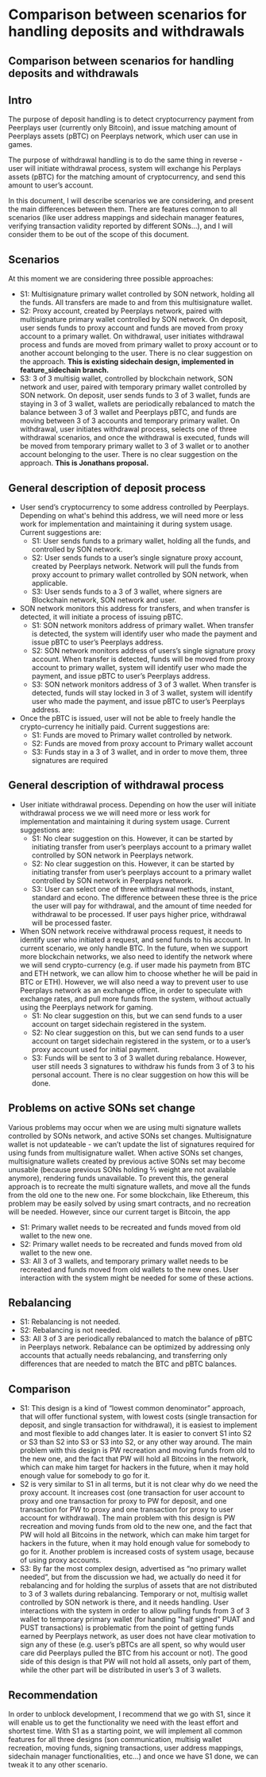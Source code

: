 # Comparison between scenarios for handling deposits and withdrawals

## Comparison between scenarios for handling deposits and withdrawals

## Intro

The purpose of deposit handling is to detect cryptocurrency payment from Peerplays user \(currently only Bitcoin\), and issue matching amount of Peerplays assets \(pBTC\) on Peerplays network, which user can use in games.

The purpose of withdrawal handling is to do the same thing in reverse - user will initiate withdrawal process, system will exchange his Perplays assets \(pBTC\) for the matching amount of cryptocurrency, and send this amount to user’s account.

In this document, I will describe scenarios we are considering, and present the main differences between them. There are features common to all scenarios \(like user address mappings and sidechain manager features, verifying transaction validity reported by different SONs...\), and I will consider them to be out of the scope of this document.

## Scenarios

At this moment we are considering three possible approaches:

* S1: Multisignature primary wallet controlled by SON network, holding all the funds. All transfers are made to and from this multisignature wallet.
* S2: Proxy account, created by Peerplays network, paired with multisignature primary wallet controlled by SON network. On deposit, user sends funds to proxy account and funds are moved from proxy account to a primary wallet. On withdrawal, user initiates withdrawal process and funds are moved from primary wallet to proxy account or to another account belonging to the user. There is no clear suggestion on the approach. **This is existing sidechain design, implemented in feature\_sidechain branch.**
* S3: 3 of 3 multisig wallet, controlled by blockchain network, SON network and user, paired with temporary primary wallet controlled by SON network. On deposit, user sends funds to 3 of 3 wallet, funds are staying in 3 of 3 wallet, wallets are periodically rebalanced to match the balance between 3 of 3 wallet and Peerplays pBTC, and funds are moving between 3 of 3 accounts and temporary primary wallet. On withdrawal, user initiates withdrawal process, selects one of three withdrawal scenarios, and once the withdrawal is executed, funds will be moved from temporary primary wallet to 3 of 3 wallet or to another account belonging to the user. There is no clear suggestion on the approach. **This is Jonathans proposal.**

## General description of deposit process

* User send’s cryptocurrency to some address controlled by Peerplays. Depending on what's behind this address, we will need more or less work for implementation and maintaining it during system usage. Current suggestions are:
  * S1: User sends funds to a primary wallet, holding all the funds, and controlled by SON network.
  * S2:  User sends funds to a user’s single signature proxy account, created by Peerplays network. Network will pull the funds from proxy account to primary wallet controlled by SON network, when applicable.
  * S3:  User sends funds to a 3 of 3 wallet, where signers are Blockchain network, SON network and user.
* SON network monitors this address for transfers, and when transfer is detected, it will initiate a process of issuing pBTC.
  * S1: SON network monitors address of primary wallet. When transfer is detected, the system will identify user who made the payment and issue pBTC to user’s Peerplays address.
  * S2: SON network monitors address of users’s single signature proxy account. When transfer is detected, funds will be moved from proxy account to primary wallet, system will identify user who made the payment, and issue pBTC to user’s Peerplays address.
  * S3:  SON network monitors address of 3 of 3 wallet. When transfer is detected, funds will stay locked in 3 of 3 wallet, system will identify user who made the payment, and issue pBTC to user’s Peerplays address.
* Once the pBTC is issued, user will not be able to freely handle the crypto-currency he initially paid. Current suggestions are:
  * S1: Funds are moved to Primary wallet controlled by network.
  * S2: Funds are moved from proxy account to Primary wallet account
  * S3: Funds stay in a 3 of 3 wallet, and in order to move them, three signatures are required

## General description of withdrawal process

* User initiate withdrawal process. Depending on how the user will initiate withdrawal process we we will need more or less work for implementation and maintaining it during system usage. Current suggestions are:
  * S1: No clear suggestion on this. However, it can be started by initiating transfer from user’s peerplays account to a primary wallet controlled by SON network in Peerplays network.
  * S2: No clear suggestion on this. However, it can be started by initiating transfer from user’s peerplays account to a primary wallet controlled by SON network in Peerplays network.
  * S3: User can select one of three withdrawal methods, instant, standard and econo. The difference between these three is the price the user will pay for withdrawal, and the amount of time needed for withdrawal to be processed. If user pays higher price, withdrawal will be processed faster.
* When SON network receive withdrawal process request, it needs to identify user who initiated a request, and send funds to his account. In current scenario, we only handle BTC. In the future, when we support more blockchain networks, we also need to identify the network where we will send crypto-currency \(e.g. if user made his paymetn from BTC and ETH network, we can allow him to choose whether he will be paid in BTC or ETH\). However, we will also need a way to prevent user to use Peerplays network as an exchange office, in order to speculate with exchange rates, and pull more funds from the system, without actually using the Peerplays network for gaming. 
  * S1: No clear suggestion on this, but we can send funds to a user account on target sidechain registered in the system.
  * S2: No clear suggestion on this, but we can send funds to a user account on target sidechain registered in the system, or to a user’s proxy account used for initial payment.
  * S3: Funds will be sent to 3 of 3 wallet during rebalance. However, user still needs 3 signatures to withdraw his funds from 3 of 3 to his personal account. There is no clear suggestion on how this will be done.

## Problems on active SONs set change

Various problems may occur when we are using multi signature wallets controlled by SONs network, and active SONs set changes. Multisignature wallet is not updateable - we can’t update the list of signatures required for using funds from multisignature wallet. When active SONs set changes, multisignature wallets created by previous active SONs set may become    unusable \(because previous SONs holding ⅔ weight are not available anymore\), rendering funds unavailable. To prevent this, the general approach is to recreate the multi signature wallets, and move all the funds from the old one to the new one. For some blockchain, like Ethereum, this problem may be easily solved by using smart contracts, and no recreation will be needed. However, since our current target is Bitcoin, the app

* S1: Primary wallet needs to be recreated and funds moved from old wallet to the new one.
* S2: Primary wallet needs to be recreated and funds moved from old wallet to the new one.
* S3: All 3 of 3 wallets, and temporary primary wallet needs to be recreated and funds moved from old wallets to the new ones. User interaction with the system might be needed for some of these actions.

## Rebalancing

* S1: Rebalancing is not needed.
* S2: Rebalancing is not needed.
* S3: All 3 of 3 are periodically rebalanced to match the balance of pBTC in Peerplays network. Rebalance can be optimized by addressing only accounts that actually needs rebalancing, and transferring only differences that are needed to match the BTC and pBTC balances.

## Comparison

* S1: This design is a kind of “lowest common denominator” approach, that will offer functional system, with lowest costs \(single transaction for deposit, and single transaction for withdrawal\), it is easiest to implement and most flexible to add changes later. It is easier to convert S1 into S2 or S3 than S2 into S3 or S3 into S2, or any other way around. The main problem with this design is PW recreation and moving funds from old to the new one, and the fact that PW will hold all Bitcoins in the network, which can make him target for hackers in the future, when it may hold enough value for somebody to go for it.
* S2 is very similar to S1 in all terms, but it is not clear why do we need the proxy account. It increases cost \(one transaction for user account to proxy and one transaction for proxy to PW for deposit, and one transaction for PW to proxy and one transaction for proxy to user account for withdrawal\). The main problem with this design is PW recreation and moving funds from old to the new one, and the fact that PW will hold all Bitcoins in the network, which can make him target for hackers in the future, when it may hold enough value for somebody to go for it. Another problem is increased costs of system usage, because of using proxy accounts.
* S3: By far the most complex design, advertised as “no primary wallet needed”, but from the discussion we had, we actually do need it for rebalancing and for holding the surplus of assets that are not distributed to 3 of 3 wallets during rebalancing. Temporary or not, multisig wallet controlled by SON network is there, and it needs handling. User interactions with the system in order to allow pulling funds from 3 of 3 wallet to temporary primary wallet \(for handling "half signed" PUAT and PUST transactions\) is problematic from the point of getting funds earned by Peerplays network, as user does not have clear motivation to sign any of these \(e.g. user’s pBTCs are all spent, so why would user care did Peerplays pulled the BTC from his account or not\). The good side of this design is that PW will not hold all assets, only part of them, while the other part will be distributed in user’s 3 of 3 wallets.

## Recommendation

In order to unblock development, I recommend that we go with S1, since it will enable us to get the functionality we need with the least effort and shortest time. With S1 as a starting point, we will implement all common features for all three designs \(son communication, multisig wallet recreation, moving funds, signing transactions, user address mappings, sidechain manager functionalities, etc…\) and once we have S1 done, we can tweak it to any other scenario.

